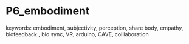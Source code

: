# P6_embodiment
keywords: embodiment, subjectivity, perception, share body, empathy, biofeedback , bio sync, VR, arduino, CAVE, colllaboration

